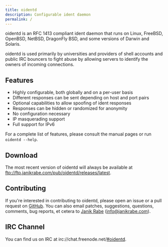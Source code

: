 ```yaml
---
title: oidentd
description: Configurable ident daemon
permalink: /
---
```


oidentd is an RFC 1413 compliant ident daemon that runs on Linux, FreeBSD,
OpenBSD, NetBSD, DragonFly BSD, and some versions of Darwin and Solaris.

oidentd is used primarily by universities and providers of shell accounts and
public IRC bouncers to fight abuse by allowing servers to identify the owners
of incoming connections.

## Features

- Highly configurable, both globally and on a per-user basis
- Different responses can be sent depending on host and port pairs
- Optional capabilities to allow spoofing of ident responses
- Responses can be hidden or randomized for anonymity
- No configuration necessary
- IP masquerading support
- Full support for IPv6

For a complete list of features, please consult the manual pages
or run `oidentd --help`.

## Download

The most recent version of oidentd will always be available at
ftp://ftp.janikrabe.com/pub/oidentd/releases/latest.

## Contributing

If you're interested in contributing to oidentd, please open an issue or a
pull request on [GitHub](https://github.com/janikrabe/oidentd). You can also
email patches, suggestions, questions, comments, bug reports, et cetera to
[Janik Rabe](https://janikrabe.com) (<info@janikrabe.com>).

## IRC Channel

You can find us on IRC at
irc://chat.freenode.net/[#oidentd](irc://chat.freenode.net/#oidentd).
